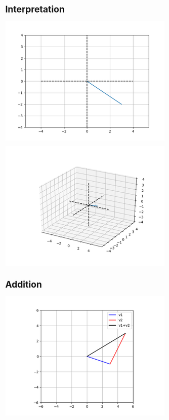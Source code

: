 # Interpretation

![LMAO](https://raw.githubusercontent.com/chuiizeet/Linear-Algebra/master/img/2-2_interpretation.png "Interpretation")

![LMAO](https://raw.githubusercontent.com/chuiizeet/Linear-Algebra/master/img/2-2_interpretation-2.png "Interpretation")

# Addition

![LMAO](https://raw.githubusercontent.com/chuiizeet/Linear-Algebra/master/img/2-3_addition.png "Addition")
